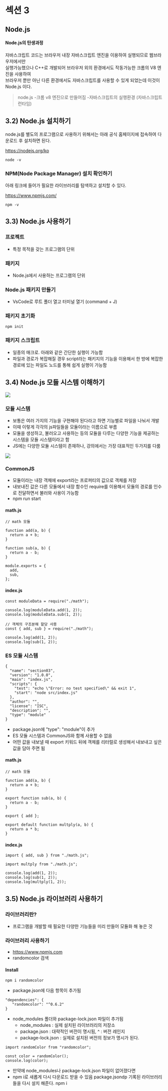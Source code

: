# 섹션 3

## Node.js
#### Node.js의 탄생과정
자바스크립트 코드는 브라우저 내장 자바스크립트 엔진을 이용하여 실행되므로 웹브라우저에서만  
실행가능했으나 C++로 개발되어 브라우저 외의 환경에서도 작동가능한 크롬의 V8 엔진을 사용하여  
브라우저 뿐만 아닌 다른 환경에서도 자바스크립트를 사용할 수 있게 되었는데 이것이 Node.js 이다.

> node.js
> -크롬 v8 엔진으로 만들어짐
> -자바스크립트의 실행환경 (자바스크립트 런타임)
 

## 3.2) Node.js 설치하기

node.js를 별도의 프로그램으로 사용하기 위해서는 아래 공식 홈페이지에 접속하여 다운로드 후 설치하면 된다.

https://nodejs.org/ko

```
node -v
```

### NPM(Node Package Manager) 설치 확인하기

아래 링크에 들어가 필요한 라이브러리를 탐색하고 설치할 수 있다.

https://www.npmjs.com/

```
npm -v
```

## 3.3) Node.js 사용하기

### 프로젝트
- 특정 목적을 갖는 프로그램의 단위
### 패키지
- Node.js에서 사용하는 프로그램의 단위 
### Node.js 패키지 만들기
- VsCode로 루트 폴더 열고 터미널 열기 (command + J)

### 패키지 초기화
```
npm init
```

### 패키지 스크립트
- 일종의 매크로. 아래와 같은 간단한 실행이 가능함
- 파일과 경로가 복잡해질 경우 script라는 패키지의 기능을 이용해서 한 방에 복잡한 경로에 있는 파일도 노드를 통해 쉽게 실행이 가능함


## 3.4) Node.js 모듈 시스템 이해하기

![](https://github.com/dididiri1/TIL/blob/main/React/images/03_02.png?raw=true)

### 모듈 시스템
- 보통은 여러 가지의 기능을 구현해야 된다라고 하면 기능별로 파일을 나눠서 개발
- 이때 이렇게 각각의 js파일들을 모듈이라는 이름으로 부름
- 모듈을 생성하고, 불러오고 사용하는 등의 모듈을 다루는 다양한 기능을 제공하는 시스템을 모듈 시스템이라고 함
- JS에는 다양한 모듈 시스템이 존재하나, 강의에서는 가장 대표적인 두가지를 다룸

![](https://github.com/dididiri1/TIL/blob/main/React/images/03_01.png?raw=true)

### CommonJS
- 모듈이라는 내장 객체에 export라는 프로퍼티의 값으로 객체를 저장
- 내보내진 값은 다른 모듈에서 내장 함수인 require를 이용해서 모듈의 경로를 인수로 전달하면서 불러와 사용이 가능함
- npm run start

#### math.js
```
// math 모듈

function add(a, b) {
  return a + b;
}

function sub(a, b) {
  return a - b;
}

module.exports = {
  add,
  sub,
};

```
#### index.js
```
const moduleData = require("./math");

console.log(moduleData.add(1, 2));
console.log(moduleData.sub(1, 2));

// 객체의 구조분해 할당 사용
const { add, sub } = require("./math");

console.log(add(1, 2));
console.log(sub(1, 2));
```

### ES 모듈 시스템

```
{
  "name": "section03",
  "version": "1.0.0",
  "main": "index.js",
  "scripts": {
    "test": "echo \"Error: no test specified\" && exit 1",
    "start": "node src/index.js"
  },
  "author": "",
  "license": "ISC",
  "description": "",
  "type": "module"
}

```
- package.json에 "type": "module"이 추가
- ES 모듈 시스템과 CommonJS와 함께 사용할 수 없음
- 어떤 값을 내보낼 때 export 키워드 뒤에 객체를 리터럴로 생성해서 내보내고 싶은 값을 담아 주면 됨

#### math.js
```
// math 모듈

function add(a, b) {
  return a + b;
}

export function sub(a, b) {
  return a - b;
}

export { add };

export default function multply(a, b) {
  return a * b;
}
```

#### index.js
```
import { add, sub } from "./math.js";

import multply from "./math.js";

console.log(add(1, 2));
console.log(sub(1, 2));
console.log(multply(1, 2));

```

## 3.5) Node.js 라이브러리 사용하기
### 라이브러리란?
- 프로그램을 개발할 때 필요한 다양한 기능들을 미리 만들어 모듈화 해 놓은 것

### 라이브러리 사용하기
- https://www.npmjs.com
- randomcolor 검색

#### Install
```
npm i randomcolor
```

- package.json에 다음 항목이 추가됨
```
"dependencies": {
   "randomcolor": "^0.6.2"
}
```

- node_modules 폴더와 package-lock.json 파일이 추가됨
  - node_modules : 실제 설치된 라이브러리의 저장소
  - package.json : 대략적인 버전이 명시됨, ^ : 버전 레인지
  - package-lock.json : 실제로 설치된 버전의 정보가 명시가 된다.

```
import randomColor from "randomcolor";

const color = randomColor();
console.log(color);
```

- 만약에 node_modules나 package-lock.json 파일이 없어졌다면 
- npm i로 새롭게 다시 다운로드 받을 수 있음 package.jsondp 기록된 라이브러리들을 다시 설치 해준다.
npm i
```